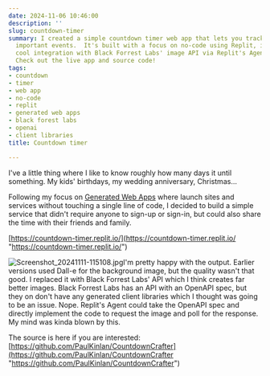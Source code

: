```yaml
---
date: 2024-11-06 10:46:00
description: ''
slug: countdown-timer
summary: I created a simple countdown timer web app that lets you track time until
  important events.  It's built with a focus on no-code using Replit, including a
  cool integration with Black Forrest Labs' image API via Replit's Agent feature.
  Check out the live app and source code!
tags:
- countdown
- timer
- web app
- no-code
- replit
- generated web apps
- black forest labs
- openai
- client libraries
title: Countdown timer

---
```


I\'ve a little thing where I like to know roughly how many days it until something. My kids\' birthdays, my wedding anniversary, Christmas...

Following my focus on [Generated Web Apps](https://paul.kinlan.me/generated-web-apps/ "https://paul.kinlan.me/generated-web-apps/") where launch sites and services without touching a single line of code, I decided to build a simple service that didn\'t require anyone to sign-up or sign-in, but could also share the time with their friends and family.

[https://countdown-timer.replit.io/](https://countdown-timer.replit.io/ "https://countdown-timer.replit.io/")

![Screenshot\_20241111-115108.jpg](/images/Screenshot_20241111-115108.jpg)I\'m pretty happy with the output. Earlier versions used Dall-e for the background image, but the quality wasn\'t that good. I replaced it with Black Forrest Labs\' API which I think creates far better images. Black Forrest Labs has an API with an OpenAPI spec, but they on don\'t have any generated client libraries which I thought was going to be an issue. Nope. Replit\'s Agent could take the OpenAPI spec and directly implement the code to request the image and poll for the response. My mind was kinda blown by this.

The source is here if you are interested: [https://github.com/PaulKinlan/CountdownCrafter](https://github.com/PaulKinlan/CountdownCrafter "https://github.com/PaulKinlan/CountdownCrafter")
